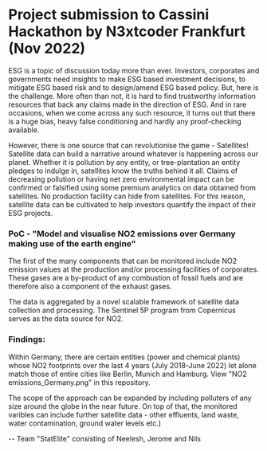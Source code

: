 # Project submission to Cassini Hackathon by N3xtcoder Frankfurt (Nov 2022)


ESG is a topic of discussion today more than ever. Investors, corporates and governments need insights to make ESG based investment decisions, to mitigate ESG based risk and to design/amend ESG based policy. But, here is the challenge. More often than not, it is hard to find trustworthy information resources that back any claims made in the direction of ESG. And in rare occasions, when we come across any such resource, it turns out that there is a huge bias, heavy false conditioning and hardly any proof-checking available.

However, there is one source that can revolutionise the game - Satellites! 
Satellite data can build a narrative around whatever is happening across our planet. Whether it is pollution by any entity, or tree-plantation an entity pledges to indulge in, satellites know the truths behind it all. Claims of decreasing pollution or having net zero environmental impact can be confirmed or falsified using some premium analytics on data obtained from satellites. No production facility can hide from satellites. For this reason, satellite data can be cultivated to help investors quantify the impact of their ESG projects. 


### PoC - "Model and visualise NO2 emissions over Germany making use of the earth engine"

The first of the many components that can be monitored include NO2 emission values at the production and/or processing facilities of corporates. These gases are a by-product of any combustion of fossil fuels and are therefore also a component of the exhaust gases. 

The data is aggregated by a novel scalable framework of satellite data collection and processing. The Sentinel 5P program from Copernicus serves as the data source for NO2.

### Findings:

Within Germany, there are certain entities (power and chemical plants) whose NO2 footprints over the last 4 years (July 2018-June 2022) let alone match those of entire cities like Berlin, Munich and Hamburg. View "NO2 emissions_Germany.png" in this repository.

The scope of the approach can be expanded by including polluters of any size around the globe in the near future. On top of that, the monitored varibles can include further satellite data - other effluents, land waste, water contamination, ground water levels etc.)


-- Team "StatElite" consisting of Neelesh, Jerome and Nils
